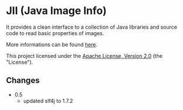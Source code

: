 # JII (Java Image Info) 

It provides a clean interface to a collection of Java 
libraries and source code to read basic properties of images.

More informations can be found [here](http://th-schwarz.github.com/JII/).

This project licensed under the [Apache License, Version 2.0](http://www.apache.org/licenses/LICENSE-2.0.html) (the "License").

## Changes 

* 0.5
  * updated slf4j to 1.7.2